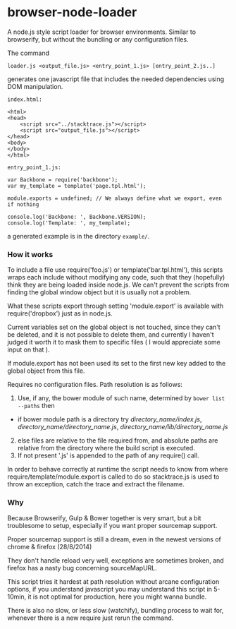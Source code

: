browser-node-loader
====================

A node.js style script loader for browser environments. Similar to browserify,
but without the bundling or any configuration files.

The command

    loader.js <output_file.js> <entry_point_1.js> [entry_point_2.js..]

generates one javascript file that includes the needed dependencies using DOM manipulation. 

`index.html:`

    <html>
    <head>
        <script src="../stacktrace.js"></script>
        <script src="output_file.js"></script>
    </head>
    <body>
    </body>
    </html>

`entry_point_1.js:`

    var Backbone = require('backbone');
    var my_template = template('page.tpl.html');
    
    module.exports = undefined; // We always define what we export, even if nothing
    
    console.log('Backbone: ', Backbone.VERSION);
    console.log('Template: ', my_template);

a generated example is in the directory `example/`.

### How it works

To include a file use require('foo.js') or template('bar.tpl.html'), this scripts wraps 
each include without modifying any code, such that they (hopefully) think they are being 
loaded inside node.js. We can't prevent the scripts from finding the global window object 
but it is usually not a problem.

What these scripts export through setting 'module.export' is available with require('dropbox') 
just as in node.js. 

Current variables set on the global object is not touched, since they can't be deleted, 
and it is not possible to delete them, and currently I haven't judged it worth it to mask 
them to specific files ( I would appreciate some input on that ).

If module.export has not been used its set to the first new key added to the global object from this file.

Requires no configuration files. Path resolution is as follows:

1. Use, if any, the bower module of such name, determined by `bower list --paths` then
  * if bower module path is a directory try *directory_name/index.js*, *directory_name/directory_name.js*, *directory_name/lib/directory_name.js*
2. else files are relative to the file required from, and absolute paths are relative from the directory where 
   the build script is executed.
3. If not present '.js' is appended to the path of any require() call.

In order to behave correctly at runtime the script needs to know from where require/template/module.export is called 
to do so stacktrace.js is used to throw an exception, catch the trace and extract the filename.

### Why

Because Browserify, Gulp & Bower together is very smart, but a bit troublesome to setup, especially if you
want proper sourcemap support.

Proper sourcemap support is still a dream, even in the newest versions of chrome & firefox (28/8/2014)

They don't handle reload very well, exceptions are sometimes broken, and firefox has a nasty bug concerning 
sourceMapURL.

This script tries it hardest at path resolution without arcane configuration options, if you understand javascript 
you may understand this script in 5-10min, it is not optimal for production, here you might wanna bundle.

There is also no slow, or less slow (watchify), bundling process to wait for, whenever there is a new require 
just rerun the command.
